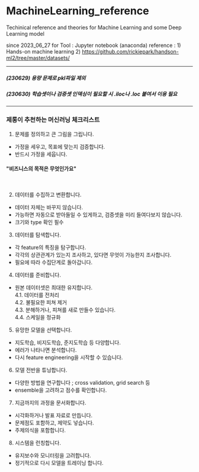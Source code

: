 # MachineLearning_reference
Techinical reference and theories for Machine Learning and some Deep Learning model

since 2023_06_27 for 
Tool : Jupyter notebook (anaconda)
reference : 1) Hands-on machine learning
2) https://github.com/rickiepark/handson-ml2/tree/master/datasets/
<br>
<hr>

##### (230629) 용량 문제로 pkl파일 제외
##### (230630) 학습셋이나 검증셋 인덱싱이 필요할 시 .iloc나 .loc 붙여서 이용 필요
<hr>

### 제롱이 추천하는 머신러닝 체크리스트

1. 문제를 정의하고 큰 그림을 그립니다.
- 가정을 세우고, 목표에 맞는지 검증합니다.
- 반드시 가정을 세웁니다.

#### "비즈니스의 목적은 무엇인가요"
<br>

2. 데이터를 수집하고 변환합니다.
- 데이터 자체는 바꾸지 않습니다.
- 가능하면 자동으로 받아들일 수 있게하고, 검증셋을 미리 들여다보지 않습니다.
- 크기와 type 확인 필수


3. 데이터를 탐색합니다.
- 각 feature의 특징을 탐구합니다.
- 각각의 상관관계가 있는지 조사하고, 있다면 무엇이 가능한지 조사합니다.
- 필요에 따라 수집단계로 돌아갑니다.


4. 데이터를 준비합니다.
- 원본 데이터셋은 최대한 유지합니다.<br>
 4.1. 데이터를 전처리<br>
 4.2. 불필요한 피쳐 제거<br>
 4.3. 분해하거나, 피쳐를 새로 만들수 있습니다.<br>
 4.4. 스케일을 정규화<br>

5. 유망한 모델을 선택합니다.
- 지도학습, 비지도학습, 준지도학습 등 다양합니다.
- 에러가 나타나면 분석합니다.
- 다시 feature engineering을 시작할 수 있습니다.


6. 모델 전반을 튜닝합니다.
- 다양한 방법을 연구합니다 ; cross validation, grid search 등
- ensemble을 고려하고 점수를 확인합니다.


7. 지금까지의 과정을 문서화합니다.
- 시각화하거나 발표 자료로 만듭니다.
- 문제점도 포함하고, 제약도 넣습니다.
- 주제의식을 포함합니다.

8. 시스템을 런칭합니다.
- 유지보수와 모니터링을 고려합니다.
- 정기적으로 다시 모델을 트레이닝 합니다.